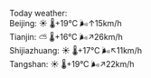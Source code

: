 Today weather:  
Beijing: ☀️   🌡️+19°C 🌬️↑15km/h  
Tianjin: ⛅️  🌡️+16°C 🌬️↗26km/h  
Shijiazhuang: ☀️   🌡️+17°C 🌬️↖11km/h  
Tangshan: ☀️   🌡️+19°C 🌬️↗22km/h  
